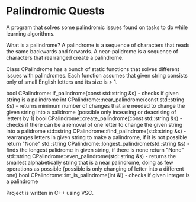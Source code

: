 # Palindromic Quests

A program that solves some palindromic issues found on tasks to do while learning algorithms.

What is a palindrome? A palindrome is a sequence of characters that reads the same backwards and forwards. A near-palidrome is a sequence of characters that rearranged create a palindrome.

Class CPalindrome has a bunch of static functions that solves different issues with palindromes. Each function assumes that given string consists only of small English letters and its size is > 1.

bool CPalindrome::if_palindrome(const std::string &s) - checks if given string is a palindrome
int CPalindrome::near_palindrome(const std::string &s) - returns minimum number of changes that are needed to change the given string into a palidrome (possible only inceasing or deacrising of letters by 1)
bool CPalindrome::create_palindrome(const std::string &s) - checks if there can be a removal of one letter to change the given string into a palidrome
std::string CPalindrome::find_palindrome(std::string &s) - rearranges letters in given string to make a palindrome, if it is not possible return "None"
std::string CPalindrome::longest_palindrome(std::string &s) - finds the longest palidrome in given string, if there is none return "None"
std::string CPalindrome::even_palindrome(std::string &s) - returns the smallest alphabetically string that is a near palindrome, doing as few operations as possible (possible is only changing of letter into a different one)
bool CPalindrome::int_is_palindrome(int &i) - checks if given integer is a palindrome

Project is written in C++ using VSC. 